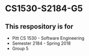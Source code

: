 # CS1530-S2184-G5

## This respository is for
* Pitt CS 1530 - Software Engineering
* Semester 2184 - Spring 2018
* Group 5
